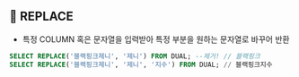## 🌈 REPLACE

- 특정 COLUMN 혹은 문자열을 입력받아 특정 부분을 원하는 문자열로 바꾸어 반환

```sql
SELECT REPLACE('블랙핑크제니', '제니') FROM DUAL; --제거! // 블랙핑크
SELECT REPLACE('블랙핑크제니', '제니', '지수') FROM DUAL; // 블랙핑크지수
```